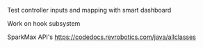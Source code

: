 Test controller inputs and mapping with smart dashboard

Work on hook subsystem

SparkMax API's https://codedocs.revrobotics.com/java/allclasses
